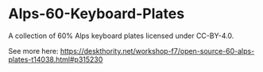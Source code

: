 # Alps-60-Keyboard-Plates
A collection of 60% Alps keyboard plates licensed under CC-BY-4.0.  

See more here: https://deskthority.net/workshop-f7/open-source-60-alps-plates-t14038.html#p315230
